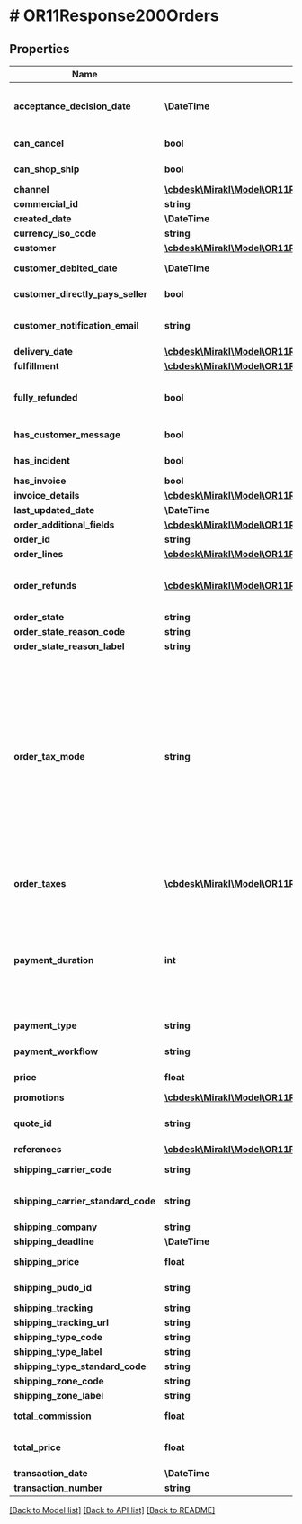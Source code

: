 # # OR11Response200Orders

## Properties

Name | Type | Description | Notes
------------ | ------------- | ------------- | -------------
**acceptance_decision_date** | **\DateTime** | The date where the shop decided to accept or refuse the order. Null when the order was automatically refused or accepted. | [optional]
**can_cancel** | **bool** | Indicate if the order can be cancelled | [optional]
**can_shop_ship** | **bool** | Indicates if shops can or cannot ship orders | [optional]
**channel** | [**\cbdesk\Mirakl\Model\OR11Response200OrdersChannel**](OR11Response200OrdersChannel.md) |  | [optional]
**commercial_id** | **string** | Commercial order&#39;s identifier | [optional]
**created_date** | **\DateTime** | Order&#39;s creation date | [optional]
**currency_iso_code** | **string** | Shop&#39;s currency (iso format) | [optional]
**customer** | [**\cbdesk\Mirakl\Model\OR11Response200OrdersCustomer**](OR11Response200OrdersCustomer.md) |  | [optional]
**customer_debited_date** | **\DateTime** | The payment&#39;s date of the order by the customer | [optional]
**customer_directly_pays_seller** | **bool** | True if order is paid directly to seller. False otherwise. | [optional]
**customer_notification_email** | **string** | Anonymized customer email usable for notifications that do not expect an answer | [optional]
**delivery_date** | [**\cbdesk\Mirakl\Model\OR11Response200OrdersDeliveryDate**](OR11Response200OrdersDeliveryDate.md) |  | [optional]
**fulfillment** | [**\cbdesk\Mirakl\Model\OR11Response200OrdersFulfillment**](OR11Response200OrdersFulfillment.md) |  | [optional]
**fully_refunded** | **bool** | Refunds have been requested and their cumulated amounts correspond to the sum of all remaining active order lines. | [optional]
**has_customer_message** | **bool** | Indicate if the customer has sent a message related to this order | [optional]
**has_incident** | **bool** | Indicate if order has incident on at least one order line | [optional]
**has_invoice** | **bool** | Is an invoice available for this order. | [optional]
**invoice_details** | [**\cbdesk\Mirakl\Model\OR11Response200OrdersInvoiceDetails**](OR11Response200OrdersInvoiceDetails.md) |  | [optional]
**last_updated_date** | **\DateTime** | Order&#39;s last updated date | [optional]
**order_additional_fields** | [**\cbdesk\Mirakl\Model\OR11Response200OrdersOrderAdditionalFields[]**](OR11Response200OrdersOrderAdditionalFields.md) | Order&#39;s custom fields | [optional]
**order_id** | **string** | Order&#39;s identifier | [optional]
**order_lines** | [**\cbdesk\Mirakl\Model\OR11Response200OrdersOrderLines[]**](OR11Response200OrdersOrderLines.md) | Order lines | [optional]
**order_refunds** | [**\cbdesk\Mirakl\Model\OR11Response200OrdersOrderRefunds[]**](OR11Response200OrdersOrderRefunds.md) | The list of refunds aggregated by group identifier&lt;br/&gt;Available when feature ‘order level tax calculation’ is enabled | [optional]
**order_state** | **string** | Order&#39;s state | [optional]
**order_state_reason_code** | **string** | Reason&#39;s code of the order state | [optional]
**order_state_reason_label** | **string** | Reason&#39;s label of the order state | [optional]
**order_tax_mode** | **string** | Please note: In case there is no tax, the prices will show the same amount in TAX_EXCLUDED and TAX_INCLUDED mode. The tax mode is only useful if taxes are specified in the order.&lt;br&gt;Possible values: &lt;ul&gt;&lt;li&gt;&lt;code&gt;TAX_EXCLUDED&lt;/code&gt;: the price fields (price, unit price, shipping price, cancellation amount, refund amount and order total prices) are expressed without tax (taxes should be added to these prices in order to get the full amount including taxes).&lt;/li&gt;&lt;li&gt;&lt;code&gt;TAX_INCLUDED&lt;/code&gt;: the price fields include the tax amount. &lt;/li&gt;&lt;/ul&gt; | [optional]
**order_taxes** | [**\cbdesk\Mirakl\Model\OR11Response200OrdersOrderTaxes[]**](OR11Response200OrdersOrderTaxes.md) | Total amount of taxes aggregated per tax code and rate&lt;br/&gt;Available when feature ‘order level tax calculation’ is enabled | [optional]
**payment_duration** | **int** | The payment&#39;s duration (i.e. the delay after which the order is supposed to be paid), in days.&lt;br/&gt;Only applicable for &lt;code&gt;PAY_ON_DUE_DATE&lt;/code&gt; orders, null otherwise.&lt;br/&gt;Note that this field has currently no impact on the order workflow, it is provided for information purposes. | [optional]
**payment_type** | **string** | The payment&#39;s type used by the customer to pay this order | [optional]
**payment_workflow** | **string** | The payment workflow followed by the order | [optional]
**price** | **float** | Order&#39;s price (sum of order line&#39;s price) | [optional]
**promotions** | [**\cbdesk\Mirakl\Model\OR11Response200OrdersPromotions**](OR11Response200OrdersPromotions.md) |  | [optional]
**quote_id** | **string** | Quote&#39;s id from which the order has been placed, or null if it was not from a quote | [optional]
**references** | [**\cbdesk\Mirakl\Model\OR11Response200OrdersReferences**](OR11Response200OrdersReferences.md) |  | [optional]
**shipping_carrier_code** | **string** | Shipping carrier code (associated with the Shipping company label) | [optional]
**shipping_carrier_standard_code** | **string** | Shipping carrier standard code (associated with the shipping carrier code) | [optional]
**shipping_company** | **string** | Shipping company | [optional]
**shipping_deadline** | **\DateTime** | Order&#39;s shipping deadline | [optional]
**shipping_price** | **float** | Order&#39;s shipping price (sum of order line&#39;s shipping price) | [optional]
**shipping_pudo_id** | **string** | PickUp DropOff (PUDO) point identifier | [optional]
**shipping_tracking** | **string** | Shipping tracking | [optional]
**shipping_tracking_url** | **string** | Shipping tracking url | [optional]
**shipping_type_code** | **string** | Code of shipping&#39;s type | [optional]
**shipping_type_label** | **string** | Label of shipping&#39;s type | [optional]
**shipping_type_standard_code** | **string** | Shipping type&#39;s standard code | [optional]
**shipping_zone_code** | **string** | Code of shipping&#39;s zone | [optional]
**shipping_zone_label** | **string** | Label of shipping&#39;s zone | [optional]
**total_commission** | **float** | Order&#39;s total commission (sum of the order line&#39;s total commission) | [optional]
**total_price** | **float** | Total order&#39;s price (sum of the order&#39;s price with shipping price and fees). | [optional]
**transaction_date** | **\DateTime** | Payment&#39;s transaction date | [optional]
**transaction_number** | **string** | Payment&#39;s transaction number | [optional]

[[Back to Model list]](../../README.md#models) [[Back to API list]](../../README.md#endpoints) [[Back to README]](../../README.md)
